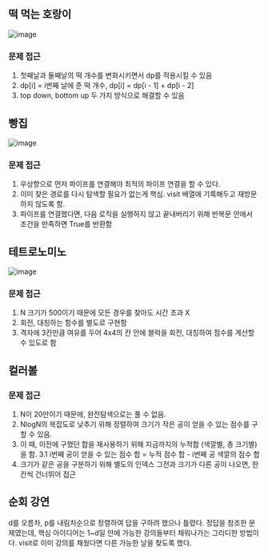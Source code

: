 ## 떡 먹는 호랑이
![image](https://user-images.githubusercontent.com/25299428/158106448-9bbc320d-5cb1-452f-b9ef-d985104062b3.png)

### 문제 접근
1. 첫째날과 둘째날의 떡 개수를 변화시키면서 dp를 적용시킬 수 있음
2. dp[i] = i번째 날에 준 떡 개수, dp[i] = dp[i - 1] + dp[i - 2]
3. top down, bottom up 두 가지 방식으로 해결할 수 있음
## 빵집
![image](https://user-images.githubusercontent.com/25299428/158167679-0a631767-5f74-4da9-aa9a-c620458b7ffe.png)

### 문제 접근
1. 우상향으로 먼저 파이프를 연결해야 최적의 파이프 연결을 할 수 있다.
2. 이미 찾은 경로를 다시 탐색할 필요가 없는게 핵심. visit 배열에 기록해두고 재방문하지 않도록 함.
3. 파이프를 연결했다면, 다음 로직을 실행하지 않고 끝내버리기 위해 반복문 안에서 조건을 만족하면 True를 반환함
## 테트로노미노
![image](https://user-images.githubusercontent.com/25299428/158380132-82e358ab-9a40-49de-8bf3-0ade77dad0a9.png)

### 문제 접근
1. N 크기가 500이기 때문에 모든 경우를 찾아도 시간 초과 X
2. 회전, 대칭하는 함수를 별도로 구현함
3. 격자에 3칸만큼 여유를 두어 4x4의 칸 안에 블럭을 회전, 대칭하여 점수를 계산할 수 있도로 함
## 컬러볼
### 문제 접근
1. N이 20만이기 때문에, 완전탐색으로는 풀 수 없음.
2. NlogN의 복잡도로 낮추기 위해 정렬하여 크기가 작은 공이 얻을 수 있는 점수를 구할 수 있음.
3. 이 때, 이전에 구했던 합을 재사용하기 위해 지금까지의 누적합 (색깔별, 총 크기별)을 함.
  3.1 i번째 공이 얻을 수 있는 점수 합 = 누적 점수 합 - i번째 공 색깔의 점수 합
4. 크기가 같은 공을 구분하기 위해 별도의 인덱스 그전과 크기가 다른 공이 나오면, 한 칸씩 건너뛰어 접근
## 순회 강연
d를 오름차, p를 내림차순으로 정렬하여 답을 구하려 했으나 틀렸다.
정답을 참조한 문제였는데, 핵심 아이디어는 1~d일 안에 가능한 강의들부터 채워나가는 그리디한 방법이다.
visit로 이미 강의를 채웠다면 다른 가능한 날을 찾도록 했다.